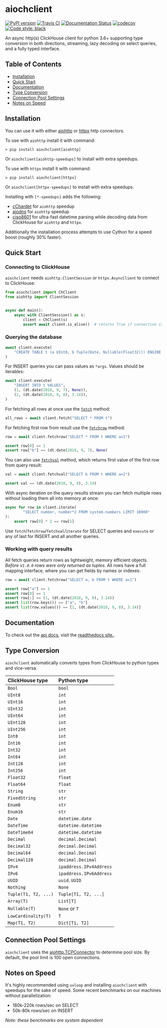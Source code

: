 # aiochclient

[![PyPI version](https://badge.fury.io/py/aiochclient.svg)](https://badge.fury.io/py/aiochclient)
[![Travis CI](https://app.travis-ci.com/maximdanilchenko/aiochclient.svg?branch=master)](https://app.travis-ci.com/maximdanilchenko/aiochclient)
[![Documentation Status](https://readthedocs.org/projects/aiochclient/badge/?version=latest)](https://aiochclient.readthedocs.io/en/latest/?badge=latest)
[![codecov](https://codecov.io/gh/maximdanilchenko/aiochclient/branch/master/graph/badge.svg)](https://codecov.io/gh/maximdanilchenko/aiochclient)
[![Code style: black](https://img.shields.io/badge/code%20style-black-000000.svg)](https://github.com/ambv/black)

An async http(s) ClickHouse client for python 3.6+ supporting type
conversion in both directions, streaming, lazy decoding on select queries, and a
fully typed interface.

## Table of Contents

- [Installation](#installation)
- [Quick Start](#quick-start)
- [Documentation](#documentation)
- [Type Conversion](#type-conversion)
- [Connection Pool Settings](#connection-pool-settings)
- [Notes on Speed](#notes-on-speed)

## Installation

You can use it with either
[aiohttp](https://github.com/aio-libs/aiohttp) or
[httpx](https://github.com/encode/httpx) http connectors.

To use with `aiohttp` install it with command:

```
> pip install aiochclient[aiohttp]
```

Or `aiochclient[aiohttp-speedups]` to install with extra speedups.

To use with `httpx` install it with command:

```
> pip install aiochclient[httpx]
```

Or `aiochclient[httpx-speedups]` to install with extra speedups.

Installing with `[*-speedups]` adds the following:

- [cChardet](https://pypi.python.org/pypi/cchardet) for `aiohttp` speedup
- [aiodns](https://pypi.python.org/pypi/aiodns) for `aiohttp` speedup
- [ciso8601](https://github.com/closeio/ciso8601) for ultra-fast datetime
  parsing while decoding data from ClickHouse for `aiohttp` and `httpx`.

Additionally the installation process attempts to use Cython for a speed boost
(roughly 30% faster).

## Quick Start

### Connecting to ClickHouse

`aiochclient` needs `aiohttp.ClientSession` or `httpx.AsyncClient` to connect to ClickHouse:

```python
from aiochclient import ChClient
from aiohttp import ClientSession


async def main():
    async with ClientSession() as s:
        client = ChClient(s)
        assert await client.is_alive()  # returns True if connection is Ok

```

### Querying the database

```python
await client.execute(
    "CREATE TABLE t (a UInt8, b Tuple(Date, Nullable(Float32))) ENGINE = Memory"
)
```

For INSERT queries you can pass values as `*args`. Values should be
iterables:

```python
await client.execute(
    "INSERT INTO t VALUES",
    (1, (dt.date(2018, 9, 7), None)),
    (2, (dt.date(2018, 9, 8), 3.14)),
)
```

For fetching all rows at once use the
[`fetch`](https://aiochclient.readthedocs.io/en/latest/api.html#aiochclient.ChClient.fetch)
method:

```python
all_rows = await client.fetch("SELECT * FROM t")
```

For fetching first row from result use the
[`fetchrow`](https://aiochclient.readthedocs.io/en/latest/api.html#aiochclient.ChClient.fetchrow)
method:

```python
row = await client.fetchrow("SELECT * FROM t WHERE a=1")

assert row[0] == 1
assert row["b"] == (dt.date(2018, 9, 7), None)
```

You can also use
[`fetchval`](https://aiochclient.readthedocs.io/en/latest/api.html#aiochclient.ChClient.fetchval)
method, which returns first value of the first row from query result:

```python
val = await client.fetchval("SELECT b FROM t WHERE a=2")

assert val == (dt.date(2018, 9, 8), 3.14)
```

With async iteration on the query results stream you can fetch multiple
rows without loading them all into memory at once:

```python
async for row in client.iterate(
        "SELECT number, number*2 FROM system.numbers LIMIT 10000"
):
    assert row[0] * 2 == row[1]
```

Use `fetch`/`fetchrow`/`fetchval`/`iterate` for SELECT queries and `execute` or
any of last for INSERT and all another queries.

### Working with query results

All fetch queries return rows as lightweight, memory efficient objects. _Before
v`1.0.0` rows were only returned as tuples._ All rows have a full mapping interface, where you can
get fields by names or indexes:

```python
row = await client.fetchrow("SELECT a, b FROM t WHERE a=1")

assert row["a"] == 1
assert row[0] == 1
assert row[:] == (1, (dt.date(2018, 9, 8), 3.14))
assert list(row.keys()) == ["a", "b"]
assert list(row.values()) == [1, (dt.date(2018, 9, 8), 3.14)]
```

## Documentation

To check out the [api docs](https://aiochclient.readthedocs.io/en/latest/api.html),
visit the [readthedocs site.](https://aiochclient.readthedocs.io/en/latest/).

## Type Conversion

`aiochclient` automatically converts types from ClickHouse to python types and
vice-versa.

| ClickHouse type      | Python type             |
|:---------------------|:------------------------|
| `Bool`               | `bool`                  |
| `UInt8`              | `int`                   |
| `UInt16`             | `int`                   |
| `UInt32`             | `int`                   |
| `UInt64`             | `int`                   |
| `UInt128`            | `int`                   |
| `UInt256`            | `int`                   |
| `Int8`               | `int`                   |
| `Int16`              | `int`                   |
| `Int32`              | `int`                   |
| `Int64`              | `int`                   |
| `Int128`             | `int`                   |
| `Int256`             | `int`                   |
| `Float32`            | `float`                 |
| `Float64`            | `float`                 |
| `String`             | `str`                   |
| `FixedString`        | `str`                   |
| `Enum8`              | `str`                   |
| `Enum16`             | `str`                   |
| `Date`               | `datetime.date`         |
| `DateTime`           | `datetime.datetime`     |
| `DateTime64`         | `datetime.datetime`     |
| `Decimal`            | `decimal.Decimal`       |
| `Decimal32`          | `decimal.Decimal`       |
| `Decimal64`          | `decimal.Decimal`       |
| `Decimal128`         | `decimal.Decimal`       |
| `IPv4`               | `ipaddress.IPv4Address` |
| `IPv6`               | `ipaddress.IPv6Address` |
| `UUID`               | `uuid.UUID`             |
| `Nothing`            | `None`                  |
| `Tuple(T1, T2, ...)` | `Tuple[T1, T2, ...]`    |
| `Array(T)`           | `List[T]`               |
| `Nullable(T)`        | `None` or `T`           |
| `LowCardinality(T)`  | `T`                     |
| `Map(T1, T2)`        | `Dict[T1, T2]`          |

## Connection Pool Settings

`aiochclient` uses the
[aiohttp.TCPConnector](https://docs.aiohttp.org/en/stable/client_advanced.html#limiting-connection-pool-size)
to determine pool size. By default, the pool limit is 100 open connections.

## Notes on Speed

It's highly recommended using `uvloop` and installing `aiochclient` with
speedups for the sake of speed. Some recent benchmarks on our
machines without parallelization:

- 180k-220k rows/sec on SELECT
- 50k-80k rows/sec on INSERT

_Note: these benchmarks are system dependent_
